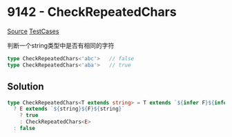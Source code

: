 # 9142 - CheckRepeatedChars

[Source](https://github.com/lybenson/ts-checker/blob/master/src/9142-medium-checkrepeatedchars/template.ts) [TestCases](https://github.com/lybenson/ts-checker/blob/master/src/9142-medium-checkrepeatedchars/test-cases.ts)

判断一个string类型中是否有相同的字符

```ts
type CheckRepeatedChars<'abc'>   // false
type CheckRepeatedChars<'aba'>   // true
```

## Solution

```ts
type CheckRepeatedChars<T extends string> = T extends `${infer F}${infer E}`
  ? E extends `${string}${F}${string}`
    ? true
    : CheckRepeatedChars<E>
  : false
```
